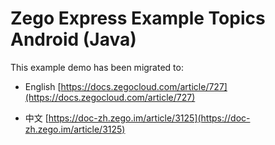 # Zego Express Example Topics Android (Java)

This example demo has been migrated to:

- English [https://docs.zegocloud.com/article/727](https://docs.zegocloud.com/article/727)

- 中文 [https://doc-zh.zego.im/article/3125](https://doc-zh.zego.im/article/3125)
